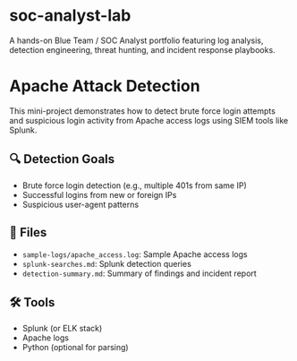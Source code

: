 # soc-analyst-lab
A hands-on Blue Team / SOC Analyst portfolio featuring log analysis, detection engineering, threat hunting, and incident response playbooks.
# Apache Attack Detection

This mini-project demonstrates how to detect brute force login attempts and suspicious login activity from Apache access logs using SIEM tools like Splunk.

## 🔍 Detection Goals

- Brute force login detection (e.g., multiple 401s from same IP)
- Successful logins from new or foreign IPs
- Suspicious user-agent patterns

## 📁 Files

- `sample-logs/apache_access.log`: Sample Apache access logs
- `splunk-searches.md`: Splunk detection queries
- `detection-summary.md`: Summary of findings and incident report

## 🛠️ Tools

- Splunk (or ELK stack)
- Apache logs
- Python (optional for parsing)
